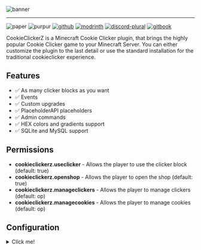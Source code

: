![banner](https://file.strassburger.dev/cookieclickerz.png)

---
![paper](https://cdn.jsdelivr.net/npm/@intergrav/devins-badges@3/assets/compact/supported/paper_vector.svg)
![purpur](https://cdn.jsdelivr.net/npm/@intergrav/devins-badges@3/assets/compact/supported/purpur_vector.svg)
[![github](https://cdn.jsdelivr.net/npm/@intergrav/devins-badges@3/assets/compact/available/github_vector.svg)](https://github.com/KartoffelChipss/cookieclickerz)
[![modrinth](https://cdn.jsdelivr.net/npm/@intergrav/devins-badges@3/assets/compact/available/modrinth_vector.svg)](https://strassburger.dev/)
[![discord-plural](https://cdn.jsdelivr.net/npm/@intergrav/devins-badges@3/assets/compact/social/discord-plural_vector.svg)](https://strassburger.org/discord)
[![gitbook](https://cdn.jsdelivr.net/npm/@intergrav/devins-badges@3/assets/compact/documentation/gitbook_vector.svg)](https://strassburger.dev/)

CookieClickerZ is a Minecraft Cookie Clicker plugin, that brings the highly popular Cookie Clicker game to your Minecraft Server. You can either customize the plugin to the last detail or use the standard installation for the traditional cookieclicker experience.

## Features

* ✅ As many clicker blocks as you want
* ✅ Events
* ✅ Custom upgrades
* ✅ PlaceholderAPI placeholders
* ✅ Admin commands
* ✅ HEX colors and gradients support
* ✅ SQLite and MySQL support

## Permissions

* **cookieclickerz.useclicker** - Allows the player to use the clicker block (default: true)
* **cookieclickerz.openshop** - Allows the player to open the shop (default: true)
* **cookieclickerz.manageclickers** - Allows the player to manage clickers (default: op)
* **cookieclickerz.managecookies** - Allows the player to manage cookies (default: op)

## Configuration

<details>
<summary>Click me!</summary>

```yaml
#       _____           _    _         _____ _ _      _               ______
#     / ____|          | |  (_)       / ____| (_)    | |             |___  /
#    | |     ___   ___ | | ___  ___  | |    | |_  ___| | _____ _ __     / /
#    | |    / _ \ / _ \| |/ / |/ _ \ | |    | | |/ __| |/ / _ \ '__|   / /
#    | |___| (_) | (_) |   <| |  __/ | |____| | | (__|   <  __/ |     / /__
#    \_____\___/ \___/|_|\_\_|\___|  \_____|_|_|\___|_|\_\___|_|    /_____|

# !!! COLOR CODES !!!
# This plugin supports old color codes like: &c, &l, &o, etc
# It also supports minimessage, which is a more advanced way to format messages:
# https://docs.advntr.dev/minimessage/format.html
# With these, you can also add HEX colors, gradients, hover and click events, etc

# If set to true, LifeStealZ will check for updates and let you know if there's a newer version
checkForUpdates: true

# Set the language to any code found in the "lang" folder (don't add the .yml extension)
# You can add your own language files. Use https://github.com/KartoffelChipss/LifeStealZ/tree/main/src/main/resources/lang/en-US.yml as a template
# If you want to help translating the plugin, please refer to this article: https://lsz.strassburger.dev/contributing/localization
lang: "en-US"

# The the cookie name
cookieName: "&7Cookies"

# The sound that will be played when a player clicks a block
# You can find a list of sounds here: https://hub.spigotmc.org/javadocs/bukkit/org/bukkit/Sound.html
clickSound: "BLOCK_WOODEN_BUTTON_CLICK_ON"

storage:
  # The type of storage to use. You have the following options:
  # "SQLite"
  type: "SQLite"

  # This section is only relevant if you use a MySQL database
  host: "localhost"
  port: 3306
  database: "cookieclicker"
  username: "root"
  password: "password"
```

</details>